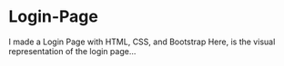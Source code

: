 # Login-Page

I made a Login Page with HTML, CSS, and Bootstrap
Here, is the visual representation of the login page...




